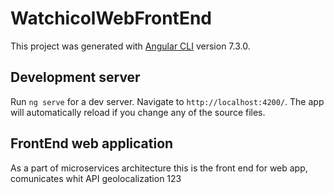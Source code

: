 # WatchicolWebFrontEnd

This project was generated with [Angular CLI](https://github.com/angular/angular-cli) version 7.3.0.

## Development server

Run `ng serve` for a dev server. Navigate to `http://localhost:4200/`. The app will automatically reload if you change any of the source files.

## FrontEnd web application
As a part of microservices architecture this is the front end for web app, comunicates whit API geolocalization 123

